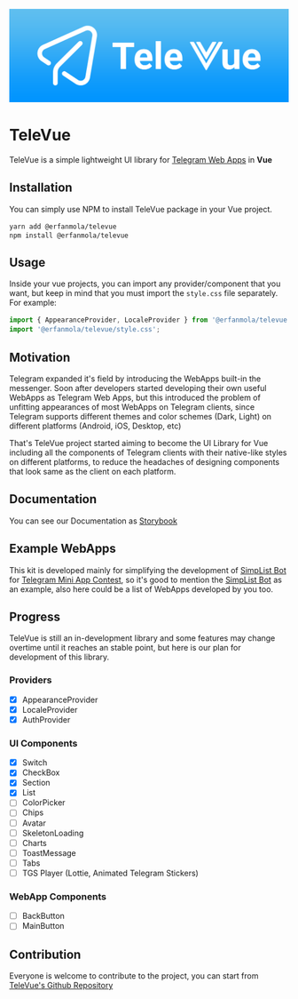 ![TeleVue](https://raw.githubusercontent.com/erfanmola/TeleVue/master/TeleVue.png)

# TeleVue
TeleVue is a simple lightweight UI library for [Telegram Web Apps](https://core.telegram.org/bots/webapps) in **Vue**

## Installation
You can simply use NPM to install TeleVue package in your Vue project.  
```
yarn add @erfanmola/televue
npm install @erfanmola/televue
```

## Usage  
Inside your vue projects, you can import any provider/component that you want, but keep in mind that you must import the `style.css` file separately. For example:  
```javascript
import { AppearanceProvider, LocaleProvider } from '@erfanmola/televue';
import '@erfanmola/televue/style.css';
```

## Motivation
Telegram expanded it's field by introducing the WebApps built-in the messenger. Soon after developers started developing their own useful WebApps as Telegram Web Apps, but this introduced the problem of unfitting appearances of most WebApps on Telegram clients, since Telegram supports different themes and color schemes (Dark, Light) on different platforms (Android, iOS, Desktop, etc)

That's TeleVue project started aiming to become the UI Library for Vue including all the components of Telegram clients with their native-like styles on different platforms, to reduce the headaches of designing components that look same as the client on each platform.

## Documentation
You can see our Documentation as [Storybook](https://erfanmola.github.io/TeleVue/)

## Example WebApps
This kit is developed mainly for simplifying the development of [SimpList Bot](https://t.me/SimpListBot) for [Telegram Mini App Contest](https://t.me/contest/327), so it's good to mention the [SimpList Bot](https://t.me/SimpListBot) as an example, also here could be a list of WebApps developed by you too.

## Progress
TeleVue is still an in-development library and some features may change overtime until it reaches an stable point, but here is our plan for development of this library.

### Providers
- [x] AppearanceProvider
- [x] LocaleProvider
- [x] AuthProvider

### UI Components
- [x] Switch
- [x] CheckBox
- [x] Section
- [x] List
- [ ] ColorPicker
- [ ] Chips
- [ ] Avatar
- [ ] SkeletonLoading
- [ ] Charts
- [ ] ToastMessage
- [ ] Tabs
- [ ] TGS Player (Lottie, Animated Telegram Stickers)

### WebApp Components
- [ ] BackButton
- [ ] MainButton

## Contribution
Everyone is welcome to contribute to the project, you can start from [TeleVue's Github Repository](https://github.com/erfanmola/TeleVue)
